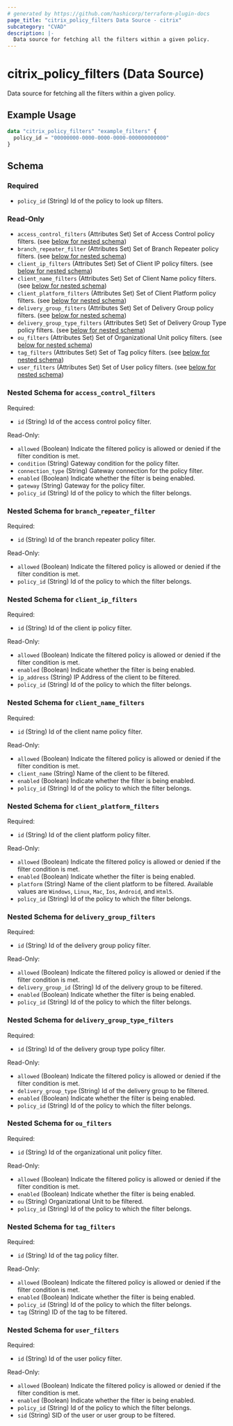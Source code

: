 ```yaml
---
# generated by https://github.com/hashicorp/terraform-plugin-docs
page_title: "citrix_policy_filters Data Source - citrix"
subcategory: "CVAD"
description: |-
  Data source for fetching all the filters within a given policy.
---
```


# citrix_policy_filters (Data Source)

Data source for fetching all the filters within a given policy.

## Example Usage

```terraform
data "citrix_policy_filters" "example_filters" {
  policy_id = "00000000-0000-0000-0000-000000000000"
}
```

<!-- schema generated by tfplugindocs -->
## Schema

### Required

- `policy_id` (String) Id of the policy to look up filters.

### Read-Only

- `access_control_filters` (Attributes Set) Set of Access Control policy filters. (see [below for nested schema](#nestedatt--access_control_filters))
- `branch_repeater_filter` (Attributes Set) Set of Branch Repeater policy filters. (see [below for nested schema](#nestedatt--branch_repeater_filter))
- `client_ip_filters` (Attributes Set) Set of Client IP policy filters. (see [below for nested schema](#nestedatt--client_ip_filters))
- `client_name_filters` (Attributes Set) Set of Client Name policy filters. (see [below for nested schema](#nestedatt--client_name_filters))
- `client_platform_filters` (Attributes Set) Set of Client Platform policy filters. (see [below for nested schema](#nestedatt--client_platform_filters))
- `delivery_group_filters` (Attributes Set) Set of Delivery Group policy filters. (see [below for nested schema](#nestedatt--delivery_group_filters))
- `delivery_group_type_filters` (Attributes Set) Set of Delivery Group Type policy filters. (see [below for nested schema](#nestedatt--delivery_group_type_filters))
- `ou_filters` (Attributes Set) Set of Organizational Unit policy filters. (see [below for nested schema](#nestedatt--ou_filters))
- `tag_filters` (Attributes Set) Set of Tag policy filters. (see [below for nested schema](#nestedatt--tag_filters))
- `user_filters` (Attributes Set) Set of User policy filters. (see [below for nested schema](#nestedatt--user_filters))

<a id="nestedatt--access_control_filters"></a>
### Nested Schema for `access_control_filters`

Required:

- `id` (String) Id of the access control policy filter.

Read-Only:

- `allowed` (Boolean) Indicate the filtered policy is allowed or denied if the filter condition is met.
- `condition` (String) Gateway condition for the policy filter.
- `connection_type` (String) Gateway connection for the policy filter.
- `enabled` (Boolean) Indicate whether the filter is being enabled.
- `gateway` (String) Gateway for the policy filter.
- `policy_id` (String) Id of the policy to which the filter belongs.


<a id="nestedatt--branch_repeater_filter"></a>
### Nested Schema for `branch_repeater_filter`

Required:

- `id` (String) Id of the branch repeater policy filter.

Read-Only:

- `allowed` (Boolean) Indicate the filtered policy is allowed or denied if the filter condition is met.
- `policy_id` (String) Id of the policy to which the filter belongs.


<a id="nestedatt--client_ip_filters"></a>
### Nested Schema for `client_ip_filters`

Required:

- `id` (String) Id of the client ip policy filter.

Read-Only:

- `allowed` (Boolean) Indicate the filtered policy is allowed or denied if the filter condition is met.
- `enabled` (Boolean) Indicate whether the filter is being enabled.
- `ip_address` (String) IP Address of the client to be filtered.
- `policy_id` (String) Id of the policy to which the filter belongs.


<a id="nestedatt--client_name_filters"></a>
### Nested Schema for `client_name_filters`

Required:

- `id` (String) Id of the client name policy filter.

Read-Only:

- `allowed` (Boolean) Indicate the filtered policy is allowed or denied if the filter condition is met.
- `client_name` (String) Name of the client to be filtered.
- `enabled` (Boolean) Indicate whether the filter is being enabled.
- `policy_id` (String) Id of the policy to which the filter belongs.


<a id="nestedatt--client_platform_filters"></a>
### Nested Schema for `client_platform_filters`

Required:

- `id` (String) Id of the client platform policy filter.

Read-Only:

- `allowed` (Boolean) Indicate the filtered policy is allowed or denied if the filter condition is met.
- `enabled` (Boolean) Indicate whether the filter is being enabled.
- `platform` (String) Name of the client platform to be filtered. Available values are `Windows`, `Linux`, `Mac`, `Ios`, `Android`, and `Html5`.
- `policy_id` (String) Id of the policy to which the filter belongs.


<a id="nestedatt--delivery_group_filters"></a>
### Nested Schema for `delivery_group_filters`

Required:

- `id` (String) Id of the delivery group policy filter.

Read-Only:

- `allowed` (Boolean) Indicate the filtered policy is allowed or denied if the filter condition is met.
- `delivery_group_id` (String) Id of the delivery group to be filtered.
- `enabled` (Boolean) Indicate whether the filter is being enabled.
- `policy_id` (String) Id of the policy to which the filter belongs.


<a id="nestedatt--delivery_group_type_filters"></a>
### Nested Schema for `delivery_group_type_filters`

Required:

- `id` (String) Id of the delivery group type policy filter.

Read-Only:

- `allowed` (Boolean) Indicate the filtered policy is allowed or denied if the filter condition is met.
- `delivery_group_type` (String) Id of the delivery group to be filtered.
- `enabled` (Boolean) Indicate whether the filter is being enabled.
- `policy_id` (String) Id of the policy to which the filter belongs.


<a id="nestedatt--ou_filters"></a>
### Nested Schema for `ou_filters`

Required:

- `id` (String) Id of the organizational unit policy filter.

Read-Only:

- `allowed` (Boolean) Indicate the filtered policy is allowed or denied if the filter condition is met.
- `enabled` (Boolean) Indicate whether the filter is being enabled.
- `ou` (String) Organizational Unit to be filtered.
- `policy_id` (String) Id of the policy to which the filter belongs.


<a id="nestedatt--tag_filters"></a>
### Nested Schema for `tag_filters`

Required:

- `id` (String) Id of the tag policy filter.

Read-Only:

- `allowed` (Boolean) Indicate the filtered policy is allowed or denied if the filter condition is met.
- `enabled` (Boolean) Indicate whether the filter is being enabled.
- `policy_id` (String) Id of the policy to which the filter belongs.
- `tag` (String) ID of the tag to be filtered.


<a id="nestedatt--user_filters"></a>
### Nested Schema for `user_filters`

Required:

- `id` (String) Id of the user policy filter.

Read-Only:

- `allowed` (Boolean) Indicate the filtered policy is allowed or denied if the filter condition is met.
- `enabled` (Boolean) Indicate whether the filter is being enabled.
- `policy_id` (String) Id of the policy to which the filter belongs.
- `sid` (String) SID of the user or user group to be filtered.